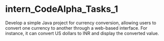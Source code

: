 # intern_CodeAlpha_Tasks_1


Develop a simple Java project for currency conversion, allowing users
to convert one currency to another through a web-based interface. For
instance, it can convert US dollars to INR and display the converted
value.
